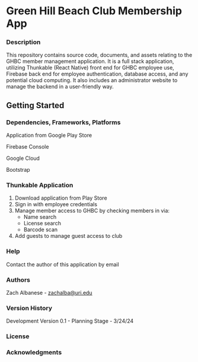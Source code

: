 # Green Hill Beach Club Membership App

### Description
This repository contains source code, documents, and assets relating to the GHBC member management application. It is a full stack application, utilizing Thunkable (React Native) front end for GHBC employee use, Firebase back end for employee authentication, database access, and any potential cloud computing. It also includes an administrator website to manage the backend in a user-friendly way.

## Getting Started

### Dependencies, Frameworks, Platforms
Application from Google Play Store

Firebase Console

Google Cloud

Bootstrap


### Thunkable Application
1. Download application from Play Store
2. Sign in with employee credentials
3. Manage member access to GHBC by checking members in via:
    - Name search
    - License search
    - Barcode scan
4. Add guests to manage guest access to club

### Help

Contact the author of this application by email

### Authors

Zach Albanese - zachalba@uri.edu

### Version History

Development Version 0.1 - Planning Stage - 3/24/24

### License 

### Acknowledgments





